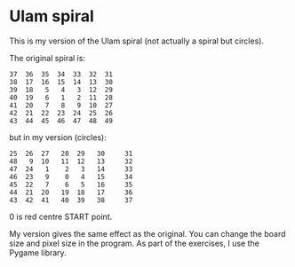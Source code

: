 # Ulam spiral
This is my version of the Ulam spiral (not actually a spiral but circles). 

The original spiral is:

	37	36	35	34	33	32	31	
	38	17	16	15	14	13	30	
	39	18	 5	 4	 3	12	29	
	40	19	 6	 1	 2	11	28	
	41	20	 7	 8	 9	10	27	
	42	21	22	23	24	25	26	
	43	44	45	46	47	48	49

but in my version (circles):

	25	26	27	 28	 29	  30	 31	
	48	 9	10	 11	 12	  13	 32	
	47	24	 1	  2	  3	  14	 33	
	46	23	 9 	  0	  4	  15	 34	
	45	22	 7	  6	  5	  16	 35	
	44	21	20	 19	 18	  17	 36	
	43	42	41	 40	 39	  38	 37	

0 is red centre START point.

My version gives the same effect as the original.
You can change the board size and pixel size in the program. 
As part of the exercises, I use the Pygame library.
